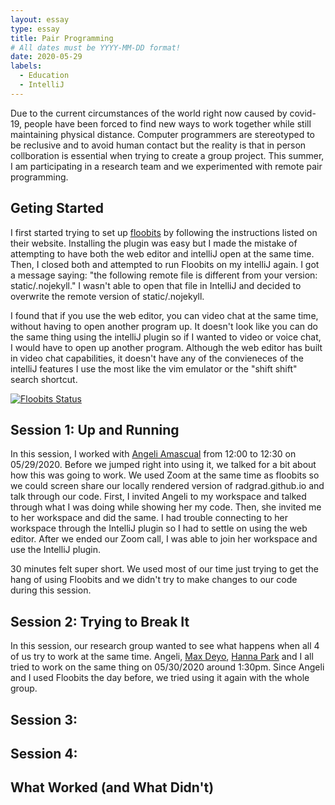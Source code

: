 ```yaml
---
layout: essay
type: essay
title: Pair Programming
# All dates must be YYYY-MM-DD format!
date: 2020-05-29
labels:
  - Education
  - IntelliJ
---	
```


Due to the current circumstances of the world right now caused by covid-19, people have been forced to find new ways to work together while still maintaining physical distance.
Computer programmers are stereotyped to be reclusive and to avoid human contact but the reality is that in person collboration is essential when trying to create a group project. This summer, I am participating in a research team and we experimented with remote pair programming.

## Geting Started
I first started trying to set up [floobits](floobits.com) by following the instructions listed on their website. Installing the plugin was easy but I made the mistake of attempting to have both the web editor and intelliJ open at the same time. Then, I closed both and attempted to run Floobits on my intelliJ again. I got a message saying:  "the following remote file is different from your version:  static/.nojekyll."
I wasn't able to open that file in IntelliJ and decided to overwrite the remote version of static/.nojekyll.

I found that if you use the web editor, you can video chat at the same time, without having to open another program up. It doesn't look like you can do the same thing using the intelliJ plugin so if I wanted to video or voice chat, I would have to open up another program. 
Although the web editor has built in video chat capabilities, it doesn't have any of the convieneces of the intelliJ features I use the most like the vim emulator or the "shift shift" search shortcut. 


[![Floobits Status](https://floobits.com/qauchida/docusaurus2.svg)](https://floobits.com/qauchida/docusaurus2/redirect)

## Session 1: Up and Running

In this session, I worked with [Angeli Amascual](https://angeli-amascual.github.io/) from 12:00 to 12:30 on 05/29/2020. Before we jumped right into using it, we talked for a bit about how this was going to work. We used Zoom at the same time as floobits so we could screen share our locally rendered version of radgrad.github.io and talk through our code. First, I invited Angeli to my workspace and talked through what I was doing while showing her my code. Then, she invited me to her workspace and did the same. I had trouble connecting to her workspace through the IntelliJ plugin so I had to settle on using the web editor. After we ended our Zoom call, I was able to join her workspace and use the IntelliJ plugin. 

30 minutes felt super short. We used most of our time just trying to get the hang of using Floobits and we didn't try to make changes to our code during this session. 

## Session 2: Trying to Break It

In this session, our research group wanted to see what happens when all 4 of us try to work at the same time. Angeli, [Max Deyo](https://maxdeyo.github.io/), [Hanna Park](http://hannaparkuh.github.io/) and I all tried to work on the same thing on 05/30/2020 around 1:30pm. Since Angeli and I used Floobits the day before, we tried using it again with the whole group. 

## Session 3:

## Session 4:

## What Worked (and What Didn't)



